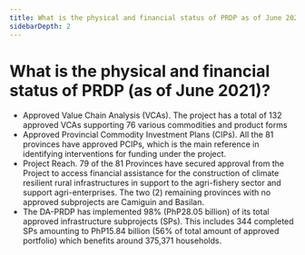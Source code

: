 ```yaml
---
title: What is the physical and financial status of PRDP as of June 2021?
sidebarDepth: 2
---
```


# What is the physical and financial status of PRDP (as of June 2021)?


 - Approved Value Chain Analysis (VCAs). The project has a total of 132 approved VCAs supporting 76 various commodities and product forms
 - Approved Provincial Commodity Investment Plans (CIPs). All the 81 provinces have approved PCIPs, which is the main reference in identifying interventions for funding under the project.
 - Project Reach. 79 of the 81 Provinces have secured approval from the Project to access financial assistance for the construction of climate resilient rural infrastructures in support to the agri-fishery sector and support agri-enterprises. The two (2) remaining provinces with no approved subprojects are Camiguin and Basilan.
 - The DA-PRDP has implemented 98% (PhP28.05 billion) of its total approved infrastructure subprojects (SPs). This includes 344 completed SPs amounting to PhP15.84 billion (56% of total amount of approved portfolio) which benefits around 375,371 households.

